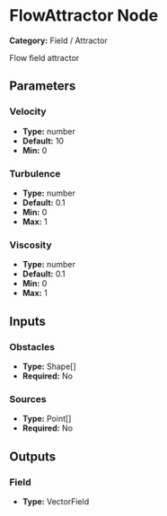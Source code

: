 
# FlowAttractor Node

**Category:** Field / Attractor

Flow field attractor

## Parameters


### Velocity
- **Type:** number
- **Default:** 10
- **Min:** 0




### Turbulence
- **Type:** number
- **Default:** 0.1
- **Min:** 0
- **Max:** 1



### Viscosity
- **Type:** number
- **Default:** 0.1
- **Min:** 0
- **Max:** 1



## Inputs


### Obstacles
- **Type:** Shape[]
- **Required:** No



### Sources
- **Type:** Point[]
- **Required:** No



## Outputs


### Field
- **Type:** VectorField




